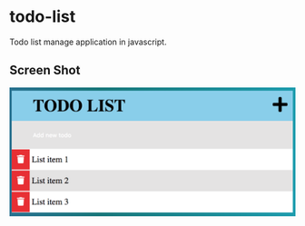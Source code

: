 # todo-list

Todo list manage application in javascript. 

## Screen Shot
![screenshot](Screenshot.png)